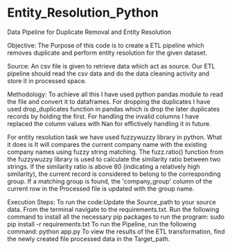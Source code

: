 # Entity_Resolution_Python
Data Pipeline for Duplicate Removal and Entity Resolution

Objective: The Purpose of this code is to create a ETL pipeline which removes duplicate and perform entity resolution for the given dataset.

Source:
An csv file is given to retrieve data which act as source. Our ETL pipeline should read the csv data and do the data cleaning activity and store it in processed space.

Methodology: 
To achieve all this I have used python pandas module to read the file and convert it to dataframes. 
For dropping the duplicates I have used drop_duplicates function in pandas which is drop the later duplicates records by holding the first.
For handling the invalid columns I have replaced the column values with Nan for effictively handling it in future.

For entity resolution task we have used fuzzywuzzy library in python. What it does is 
It will compares the current company name with the existing company names using fuzzy string matching. The fuzz.ratio() function from the fuzzywuzzy library is used to calculate the similarity ratio between two strings. If the similarity ratio is above 80 (indicating a relatively high similarity), the current record is considered to belong to the corresponding group.
If a matching group is found, the 'company_group' column of the current row in the Processed file is updated with the group name.

Execution Steps: 
To run the code:Update the Source_path to your source data. From the terminal navigate to the requirements.txt. Run the following command to install all the necessary pip packages to run the program: sudo pip install -r requirements.txt 
To run the Pipeline, run the following command: python app.py To view the results of the ETL transformation, find the newly created file processed data in the Target_path.

